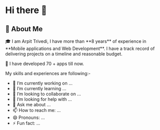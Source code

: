 # Hi there 👋

## 🚀 About Me
<p>
  🎓 I am  Arpit Trivedi, I have more than **8 years** of experience in **Mobile applications and Web Development**. I have a track record of delivering projects on a timeline and reasonable budget.

 🔭 I have developed 70 + apps till now.


My skills and experiences are following:-

- 🔭 I’m currently working on ...
- 🌱 I’m currently learning ...
- 👯 I’m looking to collaborate on ...
- 🤔 I’m looking for help with ...
- 💬 Ask me about ...
- 📫 How to reach me: ...
- 😄 Pronouns: ...
- ⚡ Fun fact: ...

